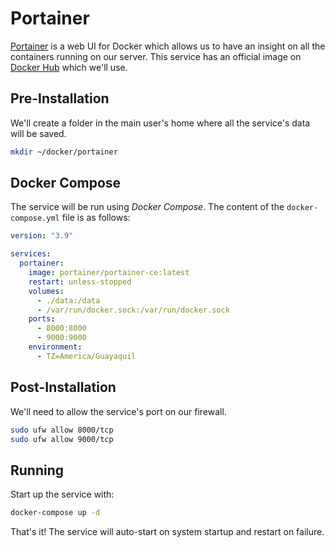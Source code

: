 # Portainer

[Portainer](https://www.portainer.io/) is a web UI for Docker which allows us to have an insight on all the containers running on our server. This service has an official image on [Docker Hub](https://hub.docker.com/r/portainer/portainer-ce) which we'll use.

## Pre-Installation

We'll create a folder in the main user's home where all the service's data will be saved.

```bash
mkdir ~/docker/portainer
```

## Docker Compose

The service will be run using *Docker Compose*. The content of the `docker-compose.yml` file is as follows:

```yaml
version: "3.9"

services:
  portainer:
    image: portainer/portainer-ce:latest
    restart: unless-stopped
    volumes:
      - ./data:/data
      - /var/run/docker.sock:/var/run/docker.sock
    ports:
      - 8000:8000
      - 9000:9000
    environment:
      - TZ=America/Guayaquil
```

## Post-Installation

We'll need to allow the service's port on our firewall.

```bash
sudo ufw allow 8000/tcp
sudo ufw allow 9000/tcp
```

## Running

Start up the service with:

```bash
docker-compose up -d
```

That's it! The service will auto-start on system startup and restart on failure.
